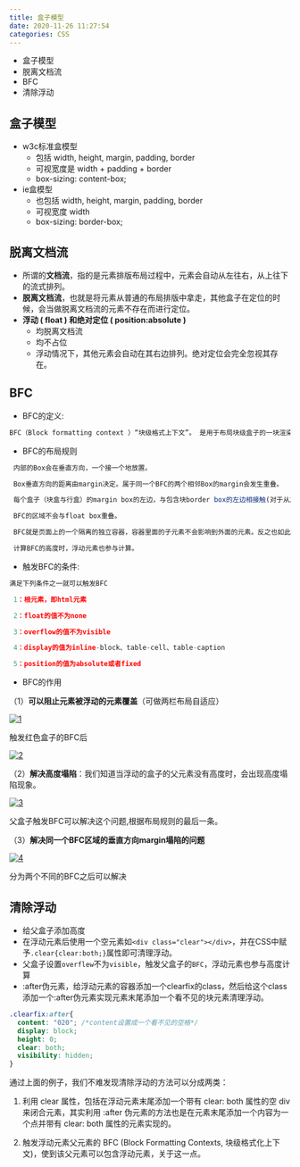 ```yaml
---
title: 盒子模型
date: 2020-11-26 11:27:54
categories: CSS
---
```


* 盒子模型
* 脱离文档流
* BFC
* 清除浮动

## 盒子模型

* w3c标准盒模型
  * 包括 width, height, margin, padding, border
  * 可视宽度是 width + padding + border
  * box-sizing: content-box;
* ie盒模型
  * 也包括 width, height, margin, padding, border
  * 可视宽度 width
  * box-sizing: border-box;

## 脱离文档流

* 所谓的**文档流**，指的是元素排版布局过程中，元素会自动从左往右，从上往下的流式排列。
* **脱离文档流**，也就是将元素从普通的布局排版中拿走，其他盒子在定位的时候，会当做脱离文档流的元素不存在而进行定位。
* **浮动 ( float ) 和绝对定位 ( position:absolute )**
  * 均脱离文档流
  * 均不占位
  * 浮动情况下，其他元素会自动在其右边排列。绝对定位会完全忽视其存在。

## BFC

* BFC的定义:

```js
BFC（Block formatting context ）“块级格式上下文”。 是用于布局块级盒子的一块渲染区域。并且与这个区域的外部毫无关系。
```

- BFC的布局规则

```js
 内部的Box会在垂直方向，一个接一个地放置。

 Box垂直方向的距离由margin决定。属于同一个BFC的两个相邻Box的margin会发生重叠。

 每个盒子（块盒与行盒）的margin box的左边，与包含块border box的左边相接触(对于从左往右的格式化，否则相反)。即使存在浮动也是如此。

 BFC的区域不会与float box重叠。

 BFC就是页面上的一个隔离的独立容器，容器里面的子元素不会影响到外面的元素。反之也如此。

 计算BFC的高度时，浮动元素也参与计算。
```

* 触发BFC的条件:

```js
满足下列条件之一就可以触发BFC

 1：根元素，即html元素

 2：float的值不为none

 3：overflow的值不为visible

 4：display的值为inline-block、table-cell、table-caption

 5：position的值为absolute或者fixed
```

- BFC的作用

（1）**可以阻止元素被浮动的元素覆盖**（可做两栏布局自适应）

[![1](https://img-blog.csdnimg.cn/20190428161126130.png)](https://img-blog.csdnimg.cn/20190428161126130.png)

 触发红色盒子的BFC后

[![2](https://img-blog.csdnimg.cn/20190428161306268.png)](https://img-blog.csdnimg.cn/20190428161306268.png)

（2）**解决高度塌陷**：我们知道当浮动的盒子的父元素没有高度时，会出现高度塌陷现象。

[![3](https://img-blog.csdnimg.cn/20190428162141491.png)](https://img-blog.csdnimg.cn/20190428162141491.png)

 父盒子触发BFC可以解决这个问题,根据布局规则的最后一条。

（3）**解决同一个BFC区域的垂直方向margin塌陷的问题**

[![4](https://img-blog.csdnimg.cn/20190428165048481.png?x-oss-process=image/watermark,type_ZmFuZ3poZW5naGVpdGk,shadow_10,text_aHR0cHM6Ly9ibG9nLmNzZG4ubmV0L3FxXzQxMjU3MTI5,size_16,color_FFFFFF,t_70)](https://img-blog.csdnimg.cn/20190428165048481.png?x-oss-process=image/watermark,type_ZmFuZ3poZW5naGVpdGk,shadow_10,text_aHR0cHM6Ly9ibG9nLmNzZG4ubmV0L3FxXzQxMjU3MTI5,size_16,color_FFFFFF,t_70)

 分为两个不同的BFC之后可以解决

## 清除浮动

* 给父盒子添加高度
* 在浮动元素后使用一个空元素如`<div class="clear"></div>`，并在CSS中赋予`.clear{clear:both;}`属性即可清理浮动。
* 父盒子设置`overflew`不为`visible`，触发父盒子的`BFC`，浮动元素也参与高度计算
* :after伪元素，给浮动元素的容器添加一个clearfix的class，然后给这个class添加一个:after伪元素实现元素末尾添加一个看不见的块元素清理浮动。

```css
.clearfix:after{
  content: "020"; /*content设置成一个看不见的空格*/
  display: block; 
  height: 0; 
  clear: both; 
  visibility: hidden;  
}
```

通过上面的例子，我们不难发现清除浮动的方法可以分成两类：

1. 利用 clear 属性，包括在浮动元素末尾添加一个带有 clear: both 属性的空 div 来闭合元素，其实利用 :after 伪元素的方法也是在元素末尾添加一个内容为一个点并带有 clear: both 属性的元素实现的。

2. 触发浮动元素父元素的 BFC (Block Formatting Contexts, 块级格式化上下文)，使到该父元素可以包含浮动元素，关于这一点。